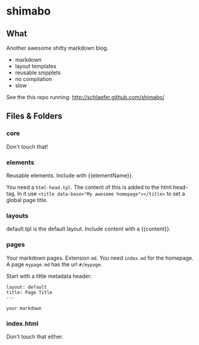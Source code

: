 shimabo
=======


## What ##

Another awesome shitty markdown blog.

- markdown
- layout templates
- reusable snipplets
- no compilation
- slow

See the this repo running: <http://schlaefer.github.com/shimabo/>

## Files & Folders ##


### core ###

Don't touch that!


### elements ###

Reusable elements. Include with {{elementName}}.

You need a `html-head.tpl`. The content of this is added to the html head-tag. In it use `<title data-base="My awesome homepage"></title>` to set a
global page title.
  


### layouts ###

default.tpl is the default layout. Include content with a {{content}}.


### pages ###

Your markdown pages. Extension `md`. You need `index.md` for the homepage. A
page `mypage.md` has the url `#/mypage`.

Start with a little metadata header:

    layout: default
    title: Page Title
    ---

    your markdown


### index.html ###

Don't touch that either.
